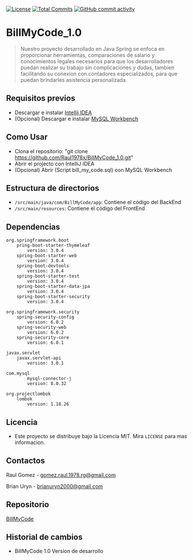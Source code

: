 [![License](https://img.shields.io/badge/license-MIT-blue.svg)](https://github.com/ltpitt/java-spring-thymeleaf-chat/blob/master/LICENSE)
[![Total Commits](https://img.shields.io/github/last-commit/Raul1978x/BillMyCode_1.0)](https://github.com/Raul1978x/BillMyCode_1.0/commits)
[![GitHub commit activity](https://img.shields.io/github/commit-activity/4w/Raul1978x/BillMyCode_1.0?foo=bar)](https://github.com/Raul1978x/BillMyCode_1.0/commits)
# BillMyCode_1.0

> Nuestro proyecto desarrollado en Java Spring se enfoca en proporcionar herramientas, comparaciones de salario y conocimientos legales necesarios para que los desarrolladores
puedan realizar su trabajo sin complicaciones y dudas, tambien facilitando su conexion con contadores especializados, para que puedan brindarles
asistencia personalizada.

## Requisitos previos

- Descargar e instalar [Intellij IDEA](https://www.jetbrains.com/idea/download)
- (Opcional) Descargar e instalar [MySQL Workbench](https://www.mysql.com/downloads/)

## Como Usar

- Clona el repositorio: "git clone https://github.com/Raul1978x/BillMyCode_1.0.git"
- Abrir el projecto con IntelliJ IDEA
- (Opcional) Abrir (Script bill_my_code.sql) con MySQL Workbench

## Estructura de directorios

- `/src/main/java/com/BillMyCode/app`: Contiene el código del BackEnd
- `/src/main/resources`: Contiene el código del FrontEnd

## Dependencias

    org.springframework.boot
    	pring-boot-starter-thymeleaf
    		version: 3.0.4
    	spring-boot-starter-web
    		version: 3.0.4
    	spring-boot-devtools
    		version: 3.0.4
    	spring-boot-starter-test
    		version: 3.0.4
    	spring-boot-starter-data-jpa
    		version: 3.0.4
    	spring-boot-starter-security
    		version: 3.0.4

    org.springframework.security
    	spring-security-config
    		version: 6.0.2
    	spring-security-web
    		version: 6.0.2
    	spring-security-core
    		version: 6.0.1

    javax.servlet
    	javax.servlet-api
    		version: 3.0.1

    com.mysql
    		mysql-connector-j
    		version: 8.0.32

    org.projectlombok
    	lombok
    		version: 1.18.26


## Licencia

- Este proyecto se distribuye bajo la Licencia MIT. Mira ``LICENSE`` para mas informacion.

## Contactos

Raul Gomez - gomez.raul.1978.rg@gmail.com

Brian Uryn - brianuryn2000@gmail.com

## Repositorio

[BillMyCode](https://github.com/Raul1978x/BillMyCode_1.0.git)

## Historial de cambios

- BillMyCode 1.0 Version de desarrollo

